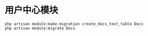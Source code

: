 # 用户中心模块

```
php artisan module:make-migration create_docs_test_table Docs
php artisan module:migrate Docs
```

